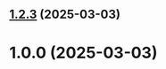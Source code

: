 ## [1.2.3](https://github.com/TigranBA/git-extended/compare/1.0.0...1.2.3) (2025-03-03)



# 1.0.0 (2025-03-03)



